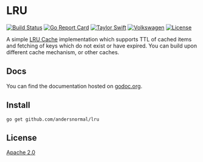 # LRU

[![Build Status](https://travis-ci.org/andersnormal/lru.svg?branch=master)](https://travis-ci.org/andersnormal/lru)
[![Go Report Card](https://goreportcard.com/badge/github.com/andersnormal/lru)](https://goreportcard.com/report/github.com/andersnormal/lru)
[![Taylor Swift](https://img.shields.io/badge/secured%20by-taylor%20swift-brightgreen.svg)](https://twitter.com/SwiftOnSecurity)
[![Volkswagen](https://auchenberg.github.io/volkswagen/volkswargen_ci.svg?v=1)](https://github.com/auchenberg/volkswagen)
[![License](https://img.shields.io/badge/License-Apache%202.0-blue.svg)](https://opensource.org/licenses/Apache-2.0)

A simple [LRU Cache](https://www.geeksforgeeks.org/lru-cache-implementation/) implementation which supports TTL of cached items and fetching of keys which do not exist or have expired. You can build upon different cache mechanism, or other caches.

## Docs

You can find the documentation hosted on [godoc.org](https://godoc.org/github.com/andersnormal/lru).

## Install

```
go get github.com/andersnormal/lru
```

## License
[Apache 2.0](/LICENSE)
